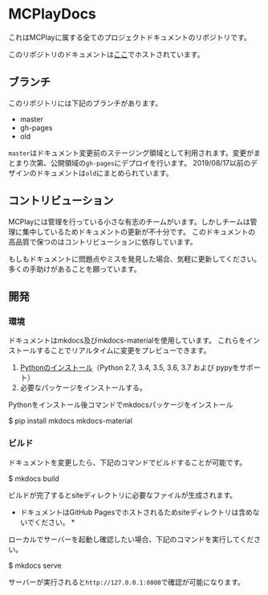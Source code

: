 # MCPlayDocs
これはMCPlayに属する全てのプロジェクトドキュメントのリポジトリです。

このリポジトリのドキュメントは[ここ](https://wiki.mcplay.biz)でホストされています。
## ブランチ
このリポジトリには下記のブランチがあります。
- master
- gh-pages
- old

`master`はドキュメント変更前のステージング領域として利用されます。変更がまとまり次第、公開領域の`gh-pages`にデプロイを行います。
2019/08/17以前のデザインのドキュメントは`old`にまとめられています。
## コントリビューション
MCPlayには管理を行っている小さな有志のチームがいます。しかしチームは管理に集中しているためドキュメントの更新が不十分です。
このドキュメントの高品質で保つのはコントリビューションに依存しています。

もしもドキュメントに問題点やミスを発見した場合、気軽に更新してください。多くの手助けがあることを願っています。
## 開発
### 環境
ドキュメントはmkdocs及びmkdocs-materialを使用しています。
これらをインストールすることでリアルタイムに変更をプレビューできます。
1. [Pythonのインストール](https://www.python.org)（Python 2.7, 3.4, 3.5, 3.6, 3.7 および pypyをサポート）
2. 必要なパッケージをインストールする。

Pythonをインストール後コマンドでmkdocsパッケージをインストール

  $ pip install mkdocs mkdocs-material

### ビルド
ドキュメントを変更したら、下記のコマンドでビルドすることが可能です。

  $ mkdocs build
  
ビルドが完了するとsiteディレクトリに必要なファイルが生成されます。
* ドキュメントはGitHub Pagesでホストされるためsiteディレクトリは含めないでください。 *

ローカルでサーバーを起動し確認したい場合、下記のコマンドを実行してください。

  $ mkdocs serve

サーバーが実行されると`http://127.0.0.1:8000`で確認が可能になります。
